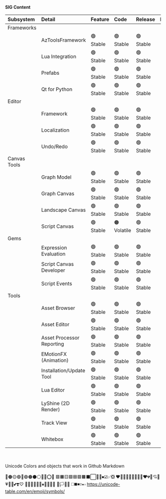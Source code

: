 **SIG Content**

| Subsystem    | Detail       | Feature | Code   | Release     | Link        | Doc     | 
|:-------------|:-------------|:--------|:-------|:------------|:-----------:|:-------:|
| Frameworks   ||||||| 
|              | AzToolsFramework | 🟢 Stable | 🟢 Stable | 🟢 Stable |||
|              | Lua Integration  | 🟢 Stable | 🟢 Stable | 🟢 Stable || [Doc](https://o3de.org/docs/user-guide/scripting/lua/) |
|              | Prefabs          | 🟢 Stable | 🟢 Stable | 🟢 Stable ||| 
|              | Qt for Python    | 🟢 Stable | 🟢 Stable | 🟢 Stable ||| 
| Editor       ||||||| 
|              | Framework        | 🟢 Stable | 🟢 Stable | 🟢 Stable |||
|              | Localization     | 🟢 Stable | 🟢 Stable | 🟢 Stable |||
|              | Undo/Redo        | 🟢 Stable | 🟢 Stable | 🟢 Stable |||
| Canvas Tools ||||||| 
|              | Graph Model      | 🟢 Stable | 🟢 Stable   | 🟢 Stable |||
|              | Graph Canvas     | 🟢 Stable | 🟢 Stable   | 🟢 Stable ||| 
|              | Landscape Canvas | 🟢 Stable | 🟢 Stable   | 🟢 Stable ||| 
|              | Script Canvas    | 🟢 Stable | 🟠 Volatile | 🟢 Stable || [Doc](https://o3de.org/docs/user-guide/scripting/script-canvas/) |
| Gems         ||||||| 
|              |   Expression Evaluation   | 🟢 Stable | 🟢 Stable | 🟢 Stable ||| 
|              |   Script Canvas Developer | 🟢 Stable | 🟢 Stable | 🟢 Stable ||| 
|              |   Script Events           | 🟢 Stable | 🟢 Stable | 🟢 Stable || [Doc](https://o3de.org/docs/user-guide/scripting/script-events/) | 
| Tools        ||||||| 
|              | Asset Browser              | 🟢 Stable | 🟢 Stable | 🟢 Stable ||| 
|              | Asset Editor               | 🟢 Stable | 🟢 Stable | 🟢 Stable ||| 
|              | Asset Processor Reporting  | 🟢 Stable | 🟢 Stable | 🟢 Stable |||
|              | EMotionFX (Animation)      | 🟢 Stable | 🟢 Stable | 🟢 Stable ||| 
|              | Installation/Update Tool   | 🟢 Stable | 🟢 Stable | 🟢 Stable ||| 
|              | Lua Editor                 | 🟢 Stable | 🟢 Stable | 🟢 Stable |||
|              | LyShine (2D Render)        | 🟢 Stable | 🟢 Stable | 🟢 Stable |||
|              | Track View                 | 🟢 Stable | 🟢 Stable | 🟢 Stable |||
|              | Whitebox                   | 🟢 Stable | 🟢 Stable | 🟢 Stable |||

<br/><br/>
Unicode Colors and objects that work in Github Markdown
<br/><br/>
🔴🟠🟡🟢🔵🟣🟤⚫⚪🔘🛑⭕❌
🟥🟧🟨🟩🟦🟪🟫⬛⬜🔲🔳⏹☑✅❎
❤️🧡💛💚💜💙🤎🖤🤍♥️💔💖💘💝💗💓💟💕❣️♡
🔺🔻🔷🔶🔹🔸♦💠💎💧🧊
🏴🏳🚩🏁
◻️◼️◾️◽️▪️▫️
https://unicode-table.com/en/emoji/symbols/